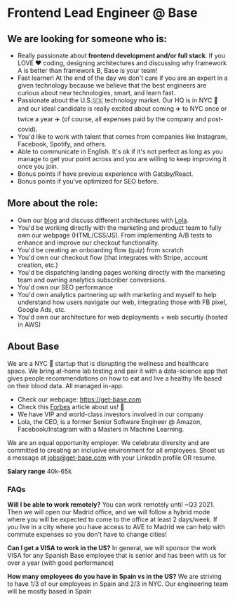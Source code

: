 # Frontend Lead Engineer @ Base

## We are looking for someone who is:
- Really passionate about **frontend development and/or full stack**. If you LOVE ♥️ coding, designing architectures and discussing why framework A is better than framework B, Base is your team!
- Fast learner! At the end of the day we don't care if you are an expert in a given technology because we believe that the best engineers are curious about new technologies, smart, and learn fast.
- Passionate about the U.S.🇺🇸 technology market. Our HQ is in NYC 🗽 and our ideal candidate is really excited about coming ✈️ to NYC once or twice a year ✈️ (of course, all expenses paid by the company and post-covid).
- You'd like to work with talent that comes from companies like Instagram, Facebook, Spotify, and others.
- Able to communicate in English. It's ok if it's not perfect as long as you manage to get your point across and you are willing to keep improving it once you join. 
- Bonus points  if have previous experience with Gatsby/React. 
- Bonus points if you've optimized for SEO before.

## More about the role:
- Own our [blog](https://get-base.com/blog) and discuss different architectures with [Lola](https://www.linkedin.com/in/lolapriego/).
- You'd be working directly with the marketing and product team to fully own our webpage (HTML/CSS/JS). From implementing A/B tests to enhance and improve our checkout functionality.
- You'd be creating an onboarding flow (quiz) from scratch
- You'd own our checkout flow (that integrates with Stripe, account creation, etc.)
- You'd be dispatching landing pages working directly with the marketing team and owning analytics subscriber conversions.
- You'd own our SEO performance
- You'd own analytics partnering up with marketing and myself to help understand how users navigate our web, integrating those with FB pixel, Google Ads, etc.
- You'd own our architecture for web deployments + web securtiy (hosted in AWS)

## About Base
We are a NYC 🗽 startup that is disrupting the wellness and healthcare space. We bring at-home lab testing and pair it with a data-science app that gives people recommendations on how to eat and live a healthy life based on their blood data. All managed in-app. 

- Check our webpage: https://get-base.com
- Check this [Forbes](https://www.forbes.com/sites/berenicemagistretti/2021/02/09/at-home-lab-testing-startup-base-launches-with-a-34m-seed-round-to-help-improve-sleep-diet-and-sex-drive/?sh=527fd7b410ad) article about us! 🚀
- We have VIP and world-class investors involved in our company
- Lola, the CEO, is a former Senior Software Engineer @ Amazon, Facebook/Instagram with a Masters in Machine Learning.

We are an equal opportunity employer. We celebrate diversity and are committed to creating an inclusive environment for all employees. Shoot us a message at jobs@get-base.com with your LinkedIn profile OR resume.

**Salary range** 40k-65k

### FAQs
**Will I be able to work remotely?**
You can work remotely until ~Q3 2021. Then we will open our Madrid office, and we will follow a hybrid mode where you will be expected to come to the office at least 2 days/week. If you live in a city where you have access to AVE to Madrid we can help with commute expenses so you don't have to change cities!

**Can I get a VISA to work in the US?**
In general, we will sponsor the work VISA for any Spanish Base employee that is senior and has been with us for over a year (with good performance)

**How many employees do you have in Spain vs in the US?**
We are striving to have 1/3 of our employees in Spain and 2/3 in NYC. Our engineering team will be mostly based in Spain
